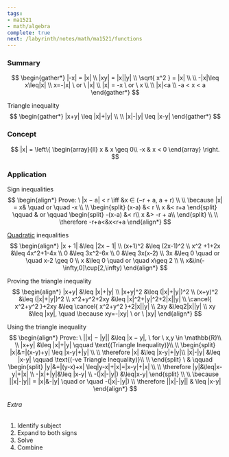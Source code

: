 ```yaml
---
tags:
- ma1521
- math/algebra
complete: true
next: /labyrinth/notes/math/ma1521/functions
---
```




### Summary
$$
\begin{gather*}
|-x| = |x| \\
|xy| = |x||y| \\
\sqrt{ x^2 } = |x| \\
\\
-|x|\leq x\leq|x| \\
x=-|x| \ or \ |x| \\
|x| = -x \ or \ x \\
\\
|x|<a \\
-a < x < a
\end{gather*}
$$

Triangle inequality
$$
\begin{gather*}
|x+y| \leq |x|+|y| \\
\\
|x|-|y| \leq |x-y|
\end{gather*}
$$

### Concept
$$
|x| = 
\left\{
\begin{array}{ll}
x  & x \geq 0\\
-x & x < 0
\end{array}
\right.
$$

### Application
Sign inequalities
$$
\begin{align*}
Prove: \ |x − a| < r \iff &x ∈ (−r + a, a + r) \\
\\
\because |x| = x& \quad or \quad -x \\
\\
\begin{split}
(x-a) &< r \\
x &< r+a
\end{split} \qquad & or \qquad
\begin{split}
-(x-a) &< r\\
x &> -r + a\\
\end{split} \\
\\
\therefore -r+a<&x<r+a
\end{align*}
$$

[Quadratic](/labyrinth/notes/math/math_fundementals/quadratic_equations) inequalities
$$
\begin{align*}
|x + 1| &\leq |2x − 1| \\
(x+1)^2 &\leq (2x-1)^2 \\
x^2 +1+2x &\leq 4x^2+1-4x \\
0 &\leq 3x^2-6x \\
0 &\leq 3x(x-2) \\
3x &\leq 0 \quad or \quad x-2 \geq 0 \\
x &\leq 0 \quad or \quad x\geq 2 \\
\\
x&\in(-\infty,0]\cup[2,\infty)
\end{align*}
$$

Proving the triangle inequality
$$
\begin{align*}
|x+y| &\leq |x|+|y| \\
|x+y|^2 &\leq (|x|+|y|)^2 \\
(x+y)^2 &\leq (|x|+|y|)^2 \\
x^2+y^2+2xy &\leq |x|^2+|y|^2+2|x||y| \\
\cancel{ x^2+y^2 }+2xy &\leq \cancel{ x^2+y^2 }+2|x||y| \\
2xy &\leq2|x||y| \\
xy &\leq |xy|, \quad \because xy=-|xy| \ or \ |xy|
\end{align*}
$$

Using the triangle inequality
$$
\begin{align*}
Prove: \ ||x| − |y|| &\leq |x − y|, \ for \ x,y \in \mathbb{R}\\
\\
|x+y| &\leq |x|+|y| \qquad \text{(Triangle Inequality)}\\
\\
\begin{split}
|x|&=|(x-y)+y| \leq |x-y|+|y| \\
\\
\therefore |x| &\leq |x-y|+|y|\\
|x|-|y| &\leq |x-y| \qquad \text{(-ve Triangle Inequality)}\\
\\
\end{split} \ & \qquad
\begin{split}
|y|&=|(y-x)+x| \leq|y-x|+|x|=|x-y|+|x| \\
\\
\therefore |y|&\leq|x-y|+|x| \\
-|x|+|y|&\leq |x-y| \\
-(|x|-|y|) &\leq|x-y|
\end{split} \\
\\
\because ||x|-|y|| = |x|&-|y|  \quad or \quad -(|x|-|y|) \\
\therefore ||x|-|y|| & \leq |x-y|
\end{align*}
$$

###### Extra
1. Identify subject
2. Expand to both signs
3. Solve
4. Combine